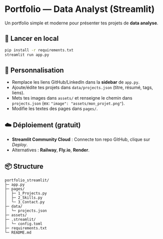 
# Portfolio — Data Analyst (Streamlit)

Un portfolio simple et moderne pour présenter tes projets de **data analyse**.

## 🚀 Lancer en local
```bash
pip install -r requirements.txt
streamlit run app.py
```

## 🧩 Personnalisation
- Remplace les liens GitHub/LinkedIn dans la **sidebar** de `app.py`.
- Ajoute/édite tes projets dans `data/projects.json` (titre, résumé, tags, liens).
- Mets tes images dans `assets/` et renseigne le chemin dans `projects.json` (ex: `"image": "assets/mon_projet.png"`).
- Modifie les textes des pages dans `pages/`.

## ☁️ Déploiement (gratuit)
- **Streamlit Community Cloud** : Connecte ton repo GitHub, clique sur *Deploy*.
- Alternatives : **Railway**, **Fly.io**, **Render**.

## 📦 Structure
```
portfolio_streamlit/
├─ app.py
├─ pages/
│  ├─ 1_Projects.py
│  ├─ 2_Skills.py
│  └─ 3_Contact.py
├─ data/
│  └─ projects.json
├─ assets/
├─ .streamlit/
│  └─ config.toml
├─ requirements.txt
└─ README.md
```
